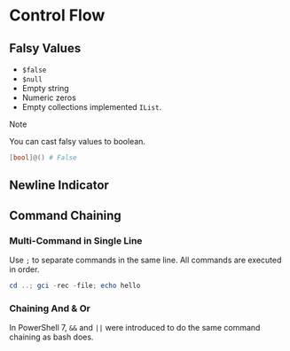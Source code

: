 # Control Flow

## Falsy Values

- `$false`
- `$null`
- Empty string
- Numeric zeros
- Empty collections implemented `IList`.

> [!NOTE]
> You can cast falsy values to boolean.
>```ps1
>[bool]@() # False
>```

## Newline Indicator

## Command Chaining

### Multi-Command in Single Line

Use `;` to separate commands in the same line.
All commands are executed in order.

```ps1
cd ..; gci -rec -file; echo hello
```

### Chaining And & Or <Badge type="info" text="PowerShell 7+" />

In PowerShell 7, `&&` and `||` were introduced to do the same command chaining as bash does.
